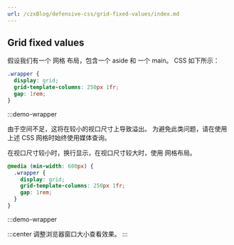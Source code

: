 ```yaml
---
url: /czxBlog/defensive-css/grid-fixed-values/index.md
---
```

## Grid fixed values

假设我们有一个 网格 布局，包含一个 aside 和 一个 main。
CSS 如下所示：

```css
.wrapper {
  display: grid;
  grid-template-columns: 250px 1fr;
  gap: 1rem;
}
```

:::demo-wrapper

由于空间不足，这将在较小的视口尺寸上导致溢出。
为避免此类问题，请在使用上述 CSS 网格时始终使用媒体查询。

在视口尺寸较小时，换行显示，在视口尺寸较大时，使用 网格布局。

```css
@media (min-width: 600px) {
  .wrapper {
    display: grid;
    grid-template-columns: 250px 1fr;
    gap: 1rem;
  }
}
```

:::demo-wrapper

:::center
调整浏览器窗口大小查看效果。
:::

